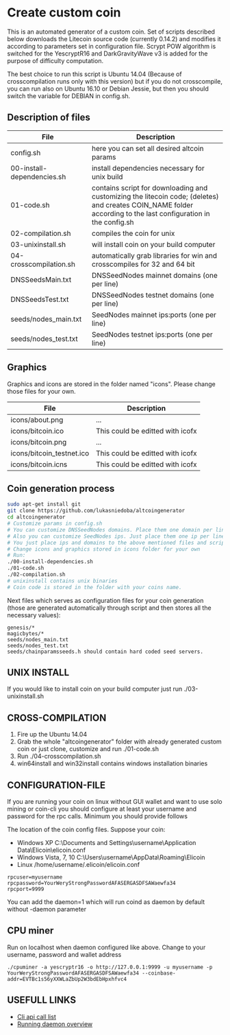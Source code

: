 Create custom coin
====================

This is an automated generator of a custom coin. Set of scripts described below downloads the Litecoin source code (currently 0.14.2) and modifies it according to parameters set in configuration file. Scrypt POW algorithm is switched for the YescryptR16 and DarkGravityWave v3 is added for the purpose of difficulty computation.

The best choice to run this script is Ubuntu 14.04 (Because of crosscompilation runs only with this version) but if you do not crosscompile, you can run also on Ubuntu 16.10 or Debian Jessie, but then you should switch the variable for DEBIAN in config.sh.

Description of files
---------------------

File                          | Description
------------------------------|------------------
config.sh                     | here you can set all desired altcoin params
00-install-dependencies.sh    | install dependencies necessary for unix build
01-code.sh                    | contains script for downloading and customizing the litecoin code; (deletes) and creates COIN_NAME folder according to the last configuration in the config.sh
02-compilation.sh             | compiles the coin for unix
03-unixinstall.sh             | will install coin on your build computer
04-crosscompilation.sh        | automatically grab libraries for win and crosscompiles for 32 and 64 bit
DNSSeedsMain.txt              | DNSSeedNodes mainnet domains (one per line)
DNSSeedsTest.txt              | DNSSeedNodes testnet domains (one per line)
seeds/nodes_main.txt          | SeedNodes mainnet ips:ports (one per line)
seeds/nodes_test.txt          | SeedNodes testnet ips:ports (one per line)

Graphics
---------------------

Graphics and icons are stored in the folder named "icons". Please change those files for your own.

File                                   | Description
---------------------------------------|------------------
icons/about.png                        | ...
icons/bitcoin.ico                      | This could be editted with icofx
icons/bitcoin.png                      | ...
icons/bitcoin_testnet.ico              | This could be editted with icofx
icons/bitcoin.icns                     | This could be editted with icofx

Coin generation process
---------------------

```bash
sudo apt-get install git  
git clone https://github.com/lukasniedoba/altcoingenerator
cd altcoingenerator
# Customize params in config.sh
# You can customize DNSSeedNodes domains. Place them one domain per line to the DNSSeedsMain.txt file for main net and to the DNSSeedsTest.txt for testnet.
# Also you can customize SeedNodes ips. Just place them one ip per line to the seeds/nodes_main.txt file for main net and to the seeds/nodes_test.txt for testnet
# You just place ips and domains to the above mentioned files and script automatically generate the code
# Change icons and graphics stored in icons folder for your own
# Run:
./00-install-dependencies.sh
./01-code.sh
./02-compilation.sh
# unixinstall contains unix binaries
# Coin code is stored in the folder with your coins name.
```

Next files which serves as configuration files for your coin generation (those are generated automatically through script and then stores all the necessary values):

	genesis/*
	magicbytes/*
	seeds/nodes_main.txt
	seeds/nodes_test.txt
	seeds/chainparamsseeds.h should contain hard coded seed servers.

UNIX INSTALL
---------------------

If you would like to install coin on your build computer just run ./03-unixinstall.sh

CROSS-COMPILATION
---------------------

1. Fire up the Ubuntu 14.04
2. Grab the whole "altcoingenerator" folder with already generated custom coin or just clone, customize and run ./01-code.sh
3. Run ./04-crosscompilation.sh
4. win64install and win32install contains windows installation binaries

CONFIGURATION-FILE
---------------------

If you are running your coin on linux without GUI wallet and want to use solo mining or coin-cli you should configure at least your username and password for the rpc calls. Minimum you should provide follows

The location of the coin config files. Suppose your coin:
+ Windows XP C:\Documents and Settings\username\Application Data\Elicoin\elicoin.conf
+ Windows Vista, 7, 10 C:\Users\username\AppData\Roaming\Elicoin
+ Linux /home/username/.elicoin/elicoin.conf     

```
rpcuser=myusername
rpcpassword=YourWeryStrongPasswordAFASERGASDFSAWaewfa34
rpcport=9999
```

You can add the daemon=1 which will run coind as daemon by default without -daemon parameter

CPU miner
---------------------

Run on localhost when daemon configured like above. Change to your username, password and wallet address

```
./cpuminer -a yescryptr16 -o http://127.0.0.1:9999 -u myusername -p YourWeryStrongPasswordAFASERGASDFSAWaewfa34 --coinbase-addr=EVTBc1s56yXXWLaZbUp2W3bdEbHpxhfvc4
```

USEFULL LINKS
---------------------

+ [Cli api call list](https://en.bitcoin.it/wiki/Original_Bitcoin_client/API_calls_list)
+ [Running daemon overview](https://en.bitcoin.it/wiki/Running_Bitcoin)
